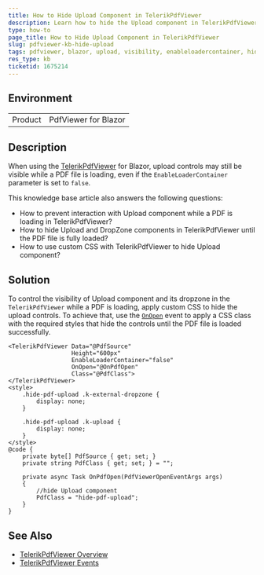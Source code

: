 ```yaml
---
title: How to Hide Upload Component in TelerikPdfViewer
description: Learn how to hide the Upload component in TelerikPdfViewer when loading a PDF file.
type: how-to
page_title: How to Hide Upload Component in TelerikPdfViewer
slug: pdfviewer-kb-hide-upload
tags: pdfviewer, blazor, upload, visibility, enableloadercontainer, hide, dropzone
res_type: kb
ticketid: 1675214
---
```


## Environment

<table>
	<tbody>
		<tr>
			<td>Product</td>
			<td>PdfViewer for Blazor</td>
		</tr>
	</tbody>
</table>

## Description

When using the [TelerikPdfViewer](https://docs.telerik.com/blazor-ui/components/pdfviewer/overview) for Blazor, upload controls may still be visible while a PDF file is loading, even if the `EnableLoaderContainer` parameter is set to `false`. 

This knowledge base article also answers the following questions:

- How to prevent interaction with Upload component while a PDF is loading in TelerikPdfViewer?
- How to hide Upload and DropZone components in TelerikPdfViewer until the PDF file is fully loaded?
- How to use custom CSS with TelerikPdfViewer to hide Upload component?

## Solution

To control the visibility of Upload component and its dropzone in the `TelerikPdfViewer` while a PDF is loading, apply custom CSS to hide the upload controls. To achieve that, use the [`OnOpen`](slug:pdfviewer-events#onopen) event to apply a CSS class with the required styles that hide the controls until the PDF file is loaded successfully.

````RAZOR
<TelerikPdfViewer Data="@PdfSource"
                  Height="600px"
                  EnableLoaderContainer="false"
                  OnOpen="@OnPdfOpen"
                  Class="@PdfClass">
</TelerikPdfViewer>
<style>
    .hide-pdf-upload .k-external-dropzone {
        display: none;
    }

    .hide-pdf-upload .k-upload {
        display: none;
    }
</style>
@code {
    private byte[] PdfSource { get; set; }
    private string PdfClass { get; set; } = "";

    private async Task OnPdfOpen(PdfViewerOpenEventArgs args)
    {
        //hide Upload component
        PdfClass = "hide-pdf-upload";
    }
}
````

## See Also

- [TelerikPdfViewer Overview](slug:pdfviewer-overview)
- [TelerikPdfViewer Events](slug:pdfviewer-events)
